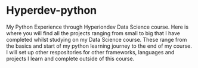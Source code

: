 # Hyperdev-python
My Python Experience through Hyperiondev Data Science course.
Here is where you will find all the projects ranging from small to big that I have completed whilst studying on my Data Science course.
These range from the basics and start of my python learning journey to the end of my course.
I will set up other respositories for other frameworks, languages and projects I learn and complete outside of this course.
